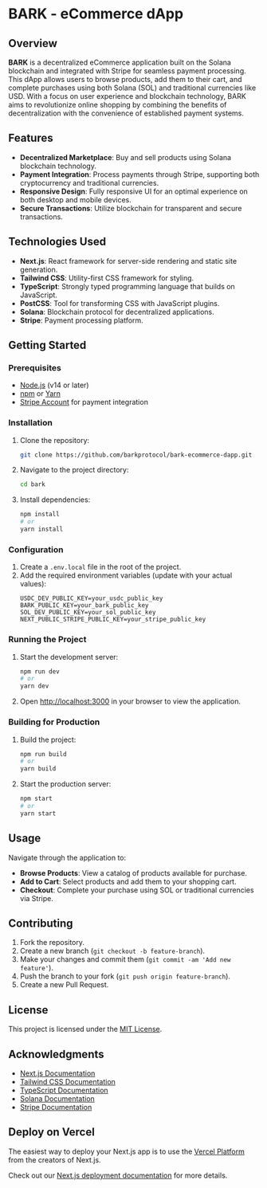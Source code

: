 # BARK - eCommerce dApp

## Overview

**BARK** is a decentralized eCommerce application built on the Solana blockchain and integrated with Stripe for seamless payment processing. This dApp allows users to browse products, add them to their cart, and complete purchases using both Solana (SOL) and traditional currencies like USD. With a focus on user experience and blockchain technology, BARK aims to revolutionize online shopping by combining the benefits of decentralization with the convenience of established payment systems.

## Features

- **Decentralized Marketplace**: Buy and sell products using Solana blockchain technology.
- **Payment Integration**: Process payments through Stripe, supporting both cryptocurrency and traditional currencies.
- **Responsive Design**: Fully responsive UI for an optimal experience on both desktop and mobile devices.
- **Secure Transactions**: Utilize blockchain for transparent and secure transactions.

## Technologies Used

- **Next.js**: React framework for server-side rendering and static site generation.
- **Tailwind CSS**: Utility-first CSS framework for styling.
- **TypeScript**: Strongly typed programming language that builds on JavaScript.
- **PostCSS**: Tool for transforming CSS with JavaScript plugins.
- **Solana**: Blockchain protocol for decentralized applications.
- **Stripe**: Payment processing platform.

## Getting Started

### Prerequisites

- [Node.js](https://nodejs.org/) (v14 or later)
- [npm](https://www.npmjs.com/) or [Yarn](https://yarnpkg.com/)
- [Stripe Account](https://stripe.com) for payment integration

### Installation

1. Clone the repository:
   ```bash
   git clone https://github.com/barkprotocol/bark-ecommerce-dapp.git
   ```
2. Navigate to the project directory:
   ```bash
   cd bark
   ```
3. Install dependencies:
   ```bash
   npm install
   # or
   yarn install
   ```

### Configuration

1. Create a `.env.local` file in the root of the project.
2. Add the required environment variables (update with your actual values):
   ```env
   USDC_DEV_PUBLIC_KEY=your_usdc_public_key
   BARK_PUBLIC_KEY=your_bark_public_key
   SOL_DEV_PUBLIC_KEY=your_sol_public_key
   NEXT_PUBLIC_STRIPE_PUBLIC_KEY=your_stripe_public_key
   ```

### Running the Project

1. Start the development server:
   ```bash
   npm run dev
   # or
   yarn dev
   ```
2. Open [http://localhost:3000](http://localhost:3000) in your browser to view the application.

### Building for Production

1. Build the project:
   ```bash
   npm run build
   # or
   yarn build
   ```
2. Start the production server:
   ```bash
   npm start
   # or
   yarn start
   ```

## Usage

Navigate through the application to:
- **Browse Products**: View a catalog of products available for purchase.
- **Add to Cart**: Select products and add them to your shopping cart.
- **Checkout**: Complete your purchase using SOL or traditional currencies via Stripe.

## Contributing

1. Fork the repository.
2. Create a new branch (`git checkout -b feature-branch`).
3. Make your changes and commit them (`git commit -am 'Add new feature'`).
4. Push the branch to your fork (`git push origin feature-branch`).
5. Create a new Pull Request.

## License

This project is licensed under the [MIT License](LICENSE).

## Acknowledgments

- [Next.js Documentation](https://nextjs.org/docs)
- [Tailwind CSS Documentation](https://tailwindcss.com/docs)
- [TypeScript Documentation](https://www.typescriptlang.org/docs/)
- [Solana Documentation](https://docs.solana.com/)
- [Stripe Documentation](https://stripe.com/docs)

## Deploy on Vercel

The easiest way to deploy your Next.js app is to use the [Vercel Platform](https://vercel.com/new?utm_medium=default-template&filter=next.js&utm_source=create-next-app&utm_campaign=create-next-app-readme) from the creators of Next.js.

Check out our [Next.js deployment documentation](https://nextjs.org/docs/deployment) for more details.
